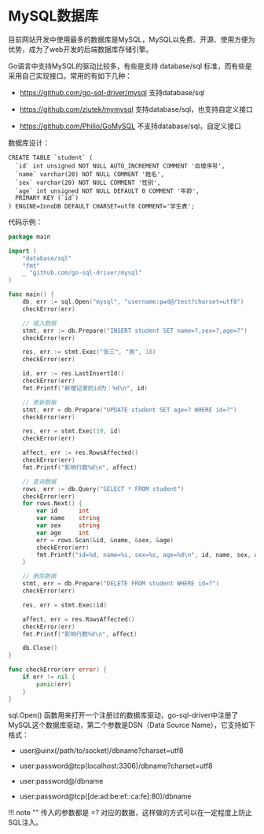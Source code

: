 # MySQL数据库

目前网站开发中使用最多的数据库是MySQL，MySQL以免费、开源、使用方便为优势，成为了web开发的后端数据库存储引擎。

Go语言中支持MySQL的驱动比较多，有些是支持 database/sql 标准，而有些是采用自己实现接口。常用的有如下几种：

- https://github.com/go-sql-driver/mysql 支持database/sql

- https://github.com/ziutek/mymysql 支持database/sql，也支持自定义接口

- https://github.com/Philio/GoMySQL 不支持database/sql，自定义接口


数据库设计：
```text
CREATE TABLE `student` (
  `id` int unsigned NOT NULL AUTO_INCREMENT COMMENT '自增序号',
  `name` varchar(20) NOT NULL COMMENT '姓名',
  `sex` varchar(20) NOT NULL COMMENT '性别',
  `age` int unsigned NOT NULL DEFAULT 0 COMMENT '年龄',
  PRIMARY KEY (`id`)
) ENGINE=InnoDB DEFAULT CHARSET=utf8 COMMENT='学生表';
```

代码示例：

```go
package main

import (
	"database/sql"
	"fmt"
	_ "github.com/go-sql-driver/mysql"
)

func main() {
	db, err := sql.Open("mysql", "username:pwd@/test?charset=utf8")
	checkError(err)

	// 插入数据
	stmt, err := db.Prepare("INSERT student SET name=?,sex=?,age=?")
	checkError(err)

	res, err := stmt.Exec("张三", "男", 18)
	checkError(err)

	id, err := res.LastInsertId()
	checkError(err)
	fmt.Printf("新增记录的id为：%d\n", id)

	// 更新数据
	stmt, err = db.Prepare("UPDATE student SET age=? WHERE id=?")
	checkError(err)

	res, err = stmt.Exec(19, id)
	checkError(err)

	affect, err := res.RowsAffected()
	checkError(err)
	fmt.Printf("影响行数%d\n", affect)

	// 查询数据
	rows, err := db.Query("SELECT * FROM student")
	checkError(err)
	for rows.Next() {
		var id      int
		var name    string
		var sex     string
		var age     int
		err = rows.Scan(&id, &name, &sex, &age)
		checkError(err)
		fmt.Printf("id=%d, name=%s, sex=%s, age=%d\n", id, name, sex, age)
	}

	// 删除数据
	stmt, err = db.Prepare("DELETE FROM student WHERE id=?")
	checkError(err)

	res, err = stmt.Exec(id)

	affect, err = res.RowsAffected()
	checkError(err)
	fmt.Printf("影响行数%d\n", affect)

	db.Close()
}

func checkError(err error) {
	if err != nil {
		panic(err)
	}
}
```

sql.Open() 函数用来打开一个注册过的数据库驱动，go-sql-driver中注册了MySQL这个数据库驱动，第二个参数是DSN（Data Source Name），它支持如下格式：

 * user@uinx(/path/to/socket)/dbname?charset=utf8

 * user:password@tcp(localhost:3306)/dbname?charset=utf8

 * user:password@/dbname

 * user:password@tcp([de\:ad\:be\:ef\::ca\:fe]:80)/dbname

!!! note ""
    传入的参数都是 =? 对应的数据，这样做的方式可以在一定程度上防止SQL注入。
